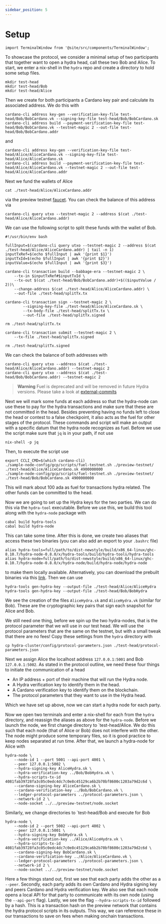 ```yaml
---
sidebar_position: 5
---
```


# Setup

```mdx-code-block
import TerminalWindow from '@site/src/components/TerminalWindow';
```

To showcase the protocol, we consider a minimal setup of two participants that together want to open a hydra head, call these two Bob and Alice. To start, we enter a nix-shell in the `hydra` repo and create a directory to hold some setup files.

```
mkdir test-head
mkdir test-head/Bob
mkdir test-head/Alice
```

Then we create for both participants a Cardano key pair and calculate its associated address. We do this with

```
cardano-cli address key-gen --verification-key-file test-head/Bob/BobCardano.vk --signing-key-file test-head/Bob/BobCardano.sk
cardano-cli address build --payment-verification-key-file test-head/Bob/BobCardano.vk --testnet-magic 2 --out-file test-head/Bob/BobCardano.addr
```
and

```
cardano-cli address key-gen --verification-key-file test-head/Alice/AliceCardano.vk --signing-key-file test-head/Alice/AliceCardano.sk
cardano-cli address build --payment-verification-key-file test-head/Alice/AliceCardano.vk --testnet-magic 2 --out-file test-head/Alice/AliceCardano.addr
```
Next we fund the wallets of Alice
```
cat ./test-head/Alice/AliceCardano.addr
```
via the preview testnet <a href="https://docs.cardano.org/cardano-testnet/tools/faucet">faucet</a>. You can check the balance of this address via
```
cardano-cli query utxo --testnet-magic 2 --address $(cat ./test-head/Alice/AliceCardano.addr)
```
We can use the following script to split these funds with the wallet of Bob.
```
#!/usr/bin/env bash

fullInput=$(cardano-cli query utxo --testnet-magic 2 --address $(cat ./test-head/Alice/AliceCardano.addr) | tail -n 1)
inputTxRef=$(echo $fullInput | awk '{print $1}')
inputTxId=$(echo $fullInput | awk '{print $2}')
inputValue=$(echo $fullInput | awk '{print $3}')

cardano-cli transaction build --babbage-era --testnet-magic 2 \
	--tx-in $inputTxRef#$inputTxId \
	--tx-out $(cat ./test-head/Bob/BobCardano.addr)+$(($inputValue / 2))\
	--change-address $(cat ./test-head/Alice/AliceCardano.addr) \
	--out-file ./test-head/splitTx.tx

cardano-cli transaction sign --testnet-magic 2 \
      	--signing-key-file ./test-head/Alice/AliceCardano.sk \
     	--tx-body-file ./test-head/splitTx.tx \
    	--out-file ./test-head/splitTx.signed

rm ./test-head/splitTx.tx

cardano-cli transaction submit --testnet-magic 2 \
	--tx-file ./test-head/splitTx.signed

rm ./test-head/splitTx.signed
```
We can check the balance of both addresses with
```
cardano-cli query utxo --address $(cat ./test-head/Alice/AliceCardano.addr) --testnet-magic 2
cardano-cli query utxo --address $(cat ./test-head/Bob/BobCardano.addr) --testnet-magic 2
```

> **Warning** Fuel is deprecated and will be removed in future Hydra versions.
> Please take a look at [external-commits](https://hydra.family/getting-started/quickstart#external-commits)

Next we will mark some funds at each address so that the hydra-node can use these to pay for the hydra transactions and make sure that these are not committed in the head. Besides preventing having no funds left to close the head or contest to a false checkpoint, it also acts as the fuel for other stages of the protocol. These commands and script will make an output with a specific datum that the hydra node recognizes as fuel. Before we use the script make sure that `jq` is in your path, if not use
```
nix-shell -p jq
```
Then, to execute the script use
```
export CCLI_CMD=$(which cardano-cli)
./sample-node-config/gcp/scripts/fuel-testnet.sh ./preview-testnet/ ./test-head/Alice/AliceCardano.sk 4900000000
./sample-node-config/gcp/scripts/fuel-testnet.sh ./preview-testnet/ ./test-head/Bob/BobCardano.sk 4900000000
```
This will mark about 100 ada as fuel for transactions hydra related. The other funds can be committed to the head.

Now we are going to set up the Hydra keys for the two parties. We can do this via the `hydra-tool` executable. Before we use this, we build this tool along with the `hydra-node` package with
```
cabal build hydra-tools
cabal build hydra-node
```
This can take some time. After this is done, we create two aliases that access these two binaries (you can also add an export to your `.bashrc` file)
```
alias hydra-tools=full/path/to/dist-newstyle/build/x86_64-linux/ghc-8.10.7/hydra-node-0.8.0/x/hydra-tools/build/hydra-tools/hydra-tools
alias hydra-node=full/path/to/dist-newstyle/build/x86_64-linux/ghc-8.10.7/hydra-node-0.8.0/x/hydra-node/build/hydra-node/hydra-node
```
to make them locally available. Alternatively, you can download the prebuilt binaries via this <a href="https://github.com/input-output-hk/hydra-poc/releases/tag/0.8.0">link</a>. Then we can use
```
hydra-tools gen-hydra-key --output-file ./test-head/Alice/AliceHydra
hydra-tools gen-hydra-key --output-file ./test-head/Bob/BobHydra
```
We see the creation of the files `AliceHydra.sk` and  `AliceHydra.vk` (similar for Bob). These are the cryptographic key pairs that sign each snapshot for Alice and Bob.

We still need one thing, before we spin up the two hydra-nodes, that is the protocol parameter that we will use in our test head. We will use the protocol parameters that are the same on the testnet, but with a small tweak that there are no fees! Copy these settings from the `hydra` directory with
```
cp hydra-cluster/config/protocol-parameters.json ./test-head/protocol-parameters.json
```
Next we assign Alice the localhost address `127.0.0.1:5001` and Bob `127.0.0.1:5002`. As stated in the protocol outline, we need these four things to initiate the communication of a head

- An IP address + port of their machine that will run the Hydra node.
- A Hydra verification key to identify them in the head.
- A Cardano verification key to identify them on the blockchain.
- The protocol parameters that they want to use in the Hydra head.

Which we have set up above, now we can start a hydra node for each party.

Now we open two terminals and enter a nix-shell for each from the `hydra` directory, and reassign the aliases as above for the `hydra-node`. Before we launch the node, we first change directory to `test-head/Alice. We do this such that each node (that of Alice or Bob) does not interfere with the other. The node might produce some temporary files, so it is good practice to keep nodes separated at run time. After that, we launch a hydra-node for Alice with
```
hydra-node \
	--node-id 1 --port 5001 --api-port 4001 \
	--peer 127.0.0.1:5002 \
	--hydra-signing-key AliceHydra.sk \
	--hydra-verification-key ../Bob/BobHydra.vk \
	--hydra-scripts-tx-id 4081fab39728fa3c05c0edc4dc7c0e8c45129ca6b2b70bf8600c1203a79d2c6d \
	--cardano-signing-key AliceCardano.sk \
	--cardano-verification-key ../Bob/BobCardano.vk \
	--ledger-protocol-parameters ../protocol-parameters.json \
	--network-id 2 \
	--node-socket ../../preview-testnet/node.socket
```
Similarly, we change directories to `test-head/Bob and execute for Bob
```
hydra-node \
	--node-id 2 --port 5002 --api-port 4002 \
	--peer 127.0.0.1:5001 \
	--hydra-signing-key BobHydra.sk \
	--hydra-verification-key ../Alice/AliceHydra.vk \
	--hydra-scripts-tx-id 4081fab39728fa3c05c0edc4dc7c0e8c45129ca6b2b70bf8600c1203a79d2c6d \
	--cardano-signing-key BobCardano.sk \
	--cardano-verification-key ../Alice/AliceCardano.vk \
	--ledger-protocol-parameters ../protocol-parameters.json \
	--network-id 2 \
	--node-socket ../../preview-testnet/node.socket
```
Here a few things stand out, first we see that each party adds the other as a `--peer`. Secondly, each party adds its own Cardano and Hydra signing key and peers Cardano and Hydra verification key. We also see that each node opens a local API for that party to communicate with its own node (using the `--api-port` flag). Lastly, we see the flag `--hydra-scripts-tx-id` followed by a hash. This is a transaction hash on the preview network that contains the hydra protocol scripts in its outputs. This way, we can reference these in our transactions to save on fees when making onchain transactions.
